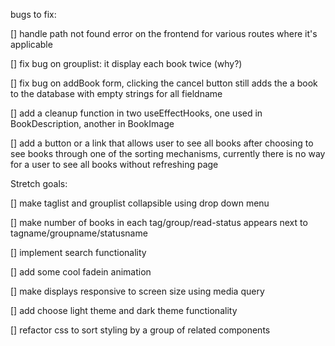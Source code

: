 bugs to fix:

[] handle path not found error on the frontend for various routes where it's applicable
 
[] fix bug on grouplist: it display each book twice (why?)

[] fix bug on addBook form, clicking the cancel button still adds the a book to the database with empty strings for all fieldname

[] add a cleanup function in two useEffectHooks, one used in BookDescription, another in BookImage
 
[] add a button or a link that allows user to see all books after choosing to see books through one of the sorting mechanisms, currently there is no way for a user to see all books without refreshing page



Stretch goals:

[] make taglist and grouplist collapsible using drop down menu

[] make number of books in each tag/group/read-status appears next to tagname/groupname/statusname

[] implement search functionality

[] add some cool fadein animation

[] make displays responsive to screen size using media query

[] add choose light theme and dark theme functionality 

[] refactor css to sort styling by a group of related components